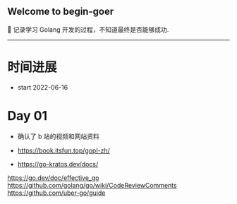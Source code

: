 ## Welcome to begin-goer

📝 记录学习 Golang 开发的过程，不知道最终是否能够成功.

---

# 时间进展

- start 2022-06-16


# Day 01

- 确认了 b 站的视频和网站资料

- https://book.itsfun.top/gopl-zh/
- https://go-kratos.dev/docs/

https://go.dev/doc/effective_go
https://github.com/golang/go/wiki/CodeReviewComments
https://github.com/uber-go/guide
